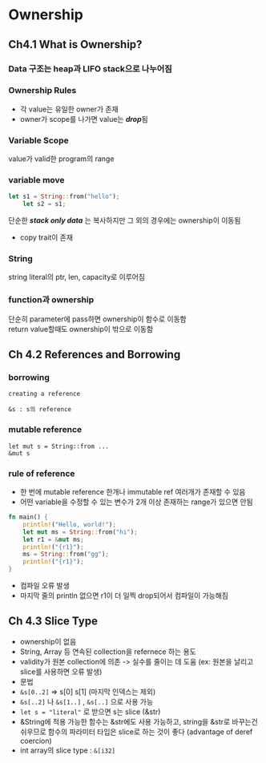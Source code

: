 # Ownership

## Ch4.1 What is Ownership?

### Data 구조는 heap과 LIFO stack으로 나누어짐

### Ownership Rules

- 각 value는 유일한 owner가 존재
- owner가 scope를 나가면 value는 ***drop***됨

### Variable Scope
value가 valid한 program의 range


### variable move

```rust
let s1 = String::from("hello");
    let s2 = s1;
```
단순한 ***stack only data*** 는 복사하지만 그 외의 경우에는 ownership이 이동됨
- copy trait이 존재

### String

string literal의 ptr, len, capacity로 이루어짐

### function과 ownership

단순히 parameter에 pass하면 ownership이 함수로 이동함  
return value할때도 ownership이 밖으로 이동함

## Ch 4.2 References and Borrowing

### borrowing
    creating a reference

    &s : s의 reference

### mutable reference

    let mut s = String::from ...
    &mut s

### rule of reference
- 한 번에 mutable reference 한개나 immutable ref 여러개가 존재할 수 있음
- 어떤 variable을 수정할 수 있는 변수가 2개 이상 존재하는 range가 있으면 안됨
```rust
fn main() {
    println!("Hello, world!");
    let mut ms = String::from("hi");
    let r1 = &mut ms;
    println!("{r1}");
    ms = String::from("gg");
    println!("{r1}");
}
```
- 컴파일 오류 발생
- 마지막 줄의 println 없으면 r1이 더 일찍 drop되어서 컴파일이 가능해짐

## Ch 4.3 Slice Type

- ownership이 없음
- String, Array 등 연속된 collection을 refernece 하는 용도
- validity가 원본 collection에 의존 -> 실수를 줄이는 데 도움 (ex: 원본을 날리고 slice를 사용하면 오류 발생)
- 문법
- ```&s[0..2]``` => s[0] s[1] (마지막 인덱스는 제외)
- `&s[..2]` 나 `&s[1..]` , `&s[..]` 으로 사용 가능
- `let s = "literal"` 로 받으면 s는 slice (&str)
- &String에 적용 가능한 함수는 &str에도 사용 가능하고, string을 &str로 바꾸는건 쉬우므로 함수의 파라미터 타입은 slice로 하는 것이 좋다 (advantage of deref coercion)
- int array의 slice type : `&[i32]`